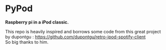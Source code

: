 # PyPod
**Raspberry pi in a iPod classic.**

This repo is heavily inspired and borrows some code from this great project by dupontgu : https://github.com/dupontgu/retro-ipod-spotify-client<br>
So big thanks to him.
